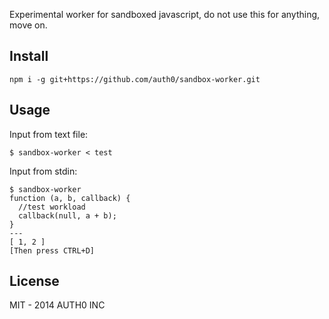 Experimental worker for sandboxed javascript, do not use this for anything, move on.

## Install

```
npm i -g git+https://github.com/auth0/sandbox-worker.git
```

## Usage

Input from text file:

```
$ sandbox-worker < test
```

Input from  stdin:

```
$ sandbox-worker
function (a, b, callback) {
  //test workload
  callback(null, a + b);
}
---
[ 1, 2 ]
[Then press CTRL+D]
```

## License

MIT - 2014 AUTH0 INC